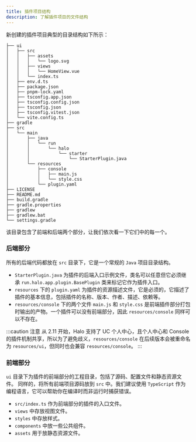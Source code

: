 ```yaml
---
title: 插件项目结构
description: 了解插件项目的文件结构
---
```


新创建的插件项目典型的目录结构如下所示：

```text
├── ui
│   ├── src
│   │   ├── assets
│   │   │   └── logo.svg
│   │   ├── views
│   │   │   └── HomeView.vue
│   │   └── index.ts
│   ├── env.d.ts
│   ├── package.json
│   ├── pnpm-lock.yaml
│   ├── tsconfig.app.json
│   ├── tsconfig.config.json
│   ├── tsconfig.json
│   ├── tsconfig.vitest.json
│   └── vite.config.ts
├── gradle
├── src
│   └── main
│       ├── java
│       │   └── run
│       │       └── halo
│       │           └── starter
│       │               └── StarterPlugin.java
│       └── resources
│           ├── console
│           │   ├── main.js
│           │   └── style.css
│           └── plugin.yaml
├── LICENSE
├── README.md
├── build.gradle
├── gradle.properties
├── gradlew
├── gradlew.bat
└── settings.gradle
```

该目录包含了前端和后端两个部分，让我们依次看一下它们中的每一个。

### 后端部分

所有的后端代码都放在 `src` 目录下，它是一个常规的 `Java` 项目目录结构。

- `StarterPlugin.java` 为插件的后端入口示例文件，类名可以任意但它必须继承 `run.halo.app.plugin.BasePlugin` 类来标记它作为插件入口。
- `resources` 下的 `plugin.yaml` 为插件的资源描述文件，它是必须的，它描述了插件的基本信息，包括插件的名称、版本、作者、描述、依赖等。
- `resources/console` 下的两个文件 `main.js` 和 `style.css` 是前端插件部分打包时输出的产物。一个插件可以没有前端部分，因此 `resources/console` 同样可以不存在。

:::caution 注意
从 2.11 开始，Halo 支持了 UC 个人中心，且个人中心和 Console 的插件机制共享，所以为了避免歧义，`resources/console` 在后续版本会被重命名为 `resources/ui`，但同时也会兼容 `resources/console`。
:::

### 前端部分

`ui` 目录下为插件的前端部分的工程目录，包括了源码、配置文件和静态资源文件。
同样的，将所有前端项目源码放到 `src` 中。我们建议使用 `TypeScript` 作为编程语言，它可以帮助你在编译时而非运行时捕获错误。

- `src/index.ts` 作为前端部分的插件的入口文件。
- `views` 中存放视图文件。
- `styles` 中存放样式。
- `components` 中放一些公共组件。
- `assets` 用于放静态资源文件。
